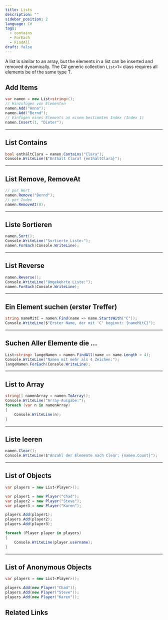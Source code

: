 ```yaml
---
title: Lists
description: ""
sidebar_position: 2
language: C#
tags:
  - contains
  - ForEach
  - FindAll
draft: false
---
```

A list is similar to an array, but the elements in a list can be inserted and removed dynamically. The C# generic 
collection `List<T>` class requires all elements be of the same type T.

## Add Items

```csharp
var namen = new List<string>();
// Hinzufügen von Elementen
namen.Add("Anna");
namen.Add("Bernd");
// Einfügen eines Elements an einem bestimmten Index (Index 1)
namen.Insert(1, "Dieter");
```

---
## List Contains

```csharp
bool enthältClara = namen.Contains("Clara");
Console.WriteLine($"Enthält Clara? {enthältClara}");
```

---
## List Remove, RemoveAt

```csharp
// per Wert
namen.Remove("Bernd");
// per Index
namen.RemoveAt(0);
```

---
## Liste Sortieren

```csharp
namen.Sort();
Console.WriteLine("Sortierte Liste:");
namen.ForEach(Console.WriteLine);
```

---
## List Reverse

```csharp
namen.Reverse();
Console.WriteLine("Umgekehrte Liste:");
namen.ForEach(Console.WriteLine);
```

---
## Ein Element suchen (erster Treffer)

```csharp
string nameMitC = namen.Find(name => name.StartsWith("C"));
Console.WriteLine($"Erster Name, der mit 'C' beginnt: {nameMitC}");
```

---
## Suchen Aller Elemente die ...

```csharp
List<string> langeNamen = namen.FindAll(name => name.Length > 4);
Console.WriteLine("Namen mit mehr als 4 Zeichen:");
langeNamen.ForEach(Console.WriteLine);
```

---
## List to Array

```csharp
string[] namenArray = namen.ToArray();
Console.WriteLine("Array-Ausgabe:");
foreach (var n in namenArray)
{
	Console.WriteLine(n);
}
```

---
## Liste leeren

```csharp
namen.Clear();
Console.WriteLine($"Anzahl der Elemente nach Clear: {namen.Count}");
```

---
## List of Objects

```csharp
var players = new List<Player>();

var player1 = new Player("Chad");
var player2 = new Player("Steve");
var player3 = new Player("Karen");

players.Add(player1);
players.Add(player2);
players.Add(player3);

foreach (Player player in players)
{
	Console.WriteLine(player.username);
}
```

---
## List of Anonymous Objects

```csharp
var players = new List<Player>();

players.Add(new Player("Chad"));
players.Add(new Player("Steve"));
players.Add(new Player("Karen"));
```

## Related Links